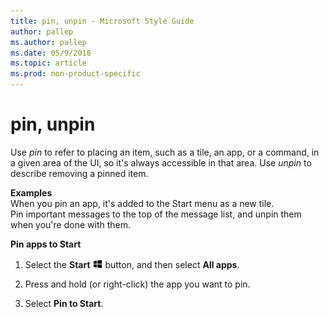 ```yaml
---
title: pin, unpin - Microsoft Style Guide
author: pallep
ms.author: pallep
ms.date: 05/9/2018
ms.topic: article
ms.prod: non-product-specific
---
```


# pin, unpin

Use *pin* to refer to placing an item, such as a tile, an app, or a command, in a given area of the UI, so it's always accessible in that area. Use *unpin* to describe removing a pinned item.

**Examples**  
When you pin an app, it's added to the Start menu as a new tile.  
Pin important messages to the top of the message list, and unpin them when you're done with them.

**Pin apps to Start**

1.  Select the **Start** ![](media/pin-unpin/967781121.png) button, and then select **All apps**. 

2.  Press and hold (or right-click) the app you want to pin.

3.  Select **Pin to Start**. 
